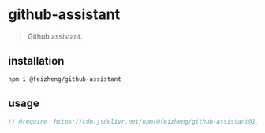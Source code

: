 # github-assistant
> Github assistant.

## installation
```shell
npm i @feizheng/github-assistant
```

## usage
```js
// @require  https://cdn.jsdelivr.net/npm/@feizheng/github-assistant@1.0.0/dist/index.js
```
